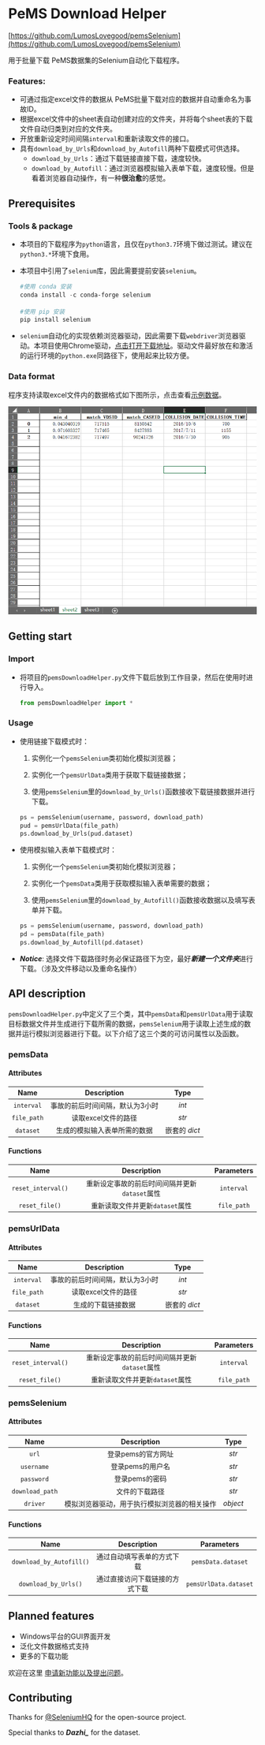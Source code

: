# PeMS Download Helper 

[https://github.com/LumosLovegood/pemsSelenium](https://github.com/LumosLovegood/pemsSelenium)

用于批量下载 PeMS数据集的Selenium自动化下载程序。

### Features:

- 可通过指定excel文件的数据从 PeMS批量下载对应的数据并自动重命名为事故ID。
- 根据excel文件中的sheet表自动创建对应的文件夹，并将每个sheet表的下载文件自动归类到对应的文件夹。
- 开放重新设定时间间隔`interval`和重新读取文件的接口。
- 具有`download_by_Urls`和`download_by_Autofill`两种下载模式可供选择。
  - `download_by_Urls`：通过下载链接直接下载，速度较快。
  - `download_by_Autofill`：通过浏览器模拟输入表单下载，速度较慢。但是看着浏览器自动操作，有一种**很治愈**的感觉。

## Prerequisites

### Tools & package

- 本项目的下载程序为`python`语言，且仅在`python3.7`环境下做过测试。建议在`python3.*`环境下食用。

- 本项目中引用了`selenium`库，因此需要提前安装`selenium`。

  ```powershell
  #使用 conda 安装
  conda install -c conda-forge selenium
  
  #使用 pip 安装
  pip install selenium
  ```

- `selenium`自动化的实现依赖浏览器驱动，因此需要下载`webdriver`浏览器驱动。本项目使用Chrome驱动，[点击打开下载地址](http://npm.taobao.org/mirrors/chromedriver/)。驱动文件最好放在和激活的运行环境的`python.exe`同路径下，使用起来比较方便。

### Data format

程序支持读取excel文件内的数据格式如下图所示，点击查看[示例数据](https://github.com/LumosLovegood/pemsSelenium/blob/main/example_data.xlsx)。<br>

![Example data](example_data.png)


## Getting start



### Import

- 将项目的`pemsDownloadHelper.py`文件下载后放到工作目录，然后在使用时进行导入。

  ```python
  from pemsDownloadHelper import *
  ```

### Usage

- 使用链接下载模式时：

  1. 实例化一个`pemsSelenium`类初始化模拟浏览器；

  2. 实例化一个`pemsUrlData`类用于获取下载链接数据；

  3. 使用`pemsSelenium`里的`download_by_Urls()`函数接收下载链接数据并进行下载。

  ```python
  ps = pemsSelenium(username, password, download_path) 
  pud = pemsUrlData(file_path) 
  ps.download_by_Urls(pud.dataset)
  ```

- 使用模拟输入表单下载模式时：

  1. 实例化一个`pemsSelenium`类初始化模拟浏览器；

  2. 实例化一个`pemsData`类用于获取模拟输入表单需要的数据；

  3. 使用`pemsSelenium`里的`download_by_Autofill()`函数接收数据以及填写表单并下载。

  ```python
  ps = pemsSelenium(username, password, download_path) 
  pd = pemsData(file_path) 
  ps.download_by_Autofill(pd.dataset)
  ```

- ***Notice***: 选择文件下载路径时务必保证路径下为空，最好***新建一个文件夹***进行下载。（涉及文件移动以及重命名操作）



## API description

`pemsDownloadHelper.py`中定义了三个类，其中`pemsData`和`pemsUrlData`用于读取目标数据文件并生成进行下载所需的数据，`pemsSelenium`用于读取上述生成的数据并运行模拟浏览器进行下载。以下介绍了这三个类的可访问属性以及函数。

### pemsData

#### Attributes

|    Name     |           Description           |     Type     |
| :---------: | :-----------------------------: | :----------: |
| `interval`  | 事故的前后时间间隔，默认为3小时 |    *int*     |
| `file_path` |       读取excel文件的路径       |    *str*     |
|  `dataset`  |  生成的模拟输入表单所需的数据   | 嵌套的 *dict* |

#### Functions

|        Name        |                  Description                  | Parameters  |
| :----------------: | :-------------------------------------------: | :---------: |
| `reset_interval()` | 重新设定事故的前后时间间隔并更新`dataset`属性 | `interval`  |
|   `reset_file()`   |        重新读取文件并更新`dataset`属性        | `file_path` |


### pemsUrlData

#### Attributes

|    Name     |           Description           |     Type     |
| :---------: | :-----------------------------: | :----------: |
| `interval`  | 事故的前后时间间隔，默认为3小时 |    *int*     |
| `file_path` |       读取excel文件的路径       |    *str*     |
|  `dataset`  |       生成的下载链接数据        | 嵌套的 *dict* |

#### Functions

|        Name        |                  Description                  | Parameters  |
| :----------------: | :-------------------------------------------: | :---------: |
| `reset_interval()` | 重新设定事故的前后时间间隔并更新`dataset`属性 | `interval`  |
|   `reset_file()`   |        重新读取文件并更新`dataset`属性        | `file_path` |

### pemsSelenium

#### Attributes

|      Name       |                 Description                  |   Type   |
| :-------------: | :------------------------------------------: | :------: |
|      `url`      |              登录pems的官方网址              |  *str*   |
|   `username`    |               登录pems的用户名               |  *str*   |
|   `password`    |                登录pems的密码                |  *str*   |
| `download_path` |                文件的下载路径                |  *str*   |
|    `driver`     | 模拟浏览器驱动，用于执行模拟浏览器的相关操作 | *object* |

#### Functions

|           Name           |          Description           |      Parameters       |
| :----------------------: | :----------------------------: | :-------------------: |
| `download_by_Autofill()` |   通过自动填写表单的方式下载   |  `pemsData.dataset`   |
|   `download_by_Urls()`   | 通过直接访问下载链接的方式下载 | `pemsUrlData.dataset` |

## Planned features

- Windows平台的GUI界面开发
- 泛化文件数据格式支持
- 更多的下载功能

欢迎在这里 [申请新功能以及提出问题](https://github.com/LumosLovegood/pemsSelenium/issues)。

## Contributing

Thanks for [@SeleniumHQ](https://github.com/SeleniumHQ/selenium) for the open-source project.

Special thanks to ***Dazhi_*** for the dataset.


